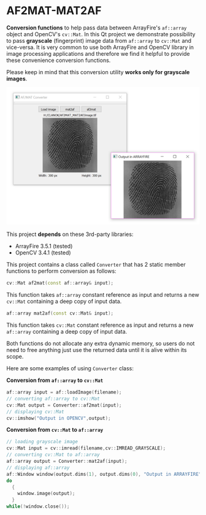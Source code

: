 # AF2MAT-MAT2AF
**Conversion functions** to help pass data between ArrayFire's `af::array` object and OpenCV's `cv::Mat`. In this Qt project we demonstrate possibility to pass **grayscale** (fingerprint) image data from `af::array` to `cv::Mat` and vice-versa. It is very common to use both ArrayFire and OpenCV library in image processing applications and therefore we find it helpful to provide these convenience conversion functions.

Please keep in mind that this conversion utility **works only for grayscale images**.

![alt text](img/app_1_0_0.png "Application's user interface")

This project **depends** on these 3rd-party libraries:
* ArrayFire 3.5.1 (tested)
* OpenCV 3.4.1 (tested)

This project contains a class called `Converter` that has 2 static member functions to perform conversion as follows:


```cpp
cv::Mat af2mat(const af::array& input);
```
This function takes `af::array` constant reference as input and returns a new `cv::Mat` containing a deep copy of input data. 


```cpp
af::array mat2af(const cv::Mat& input);
```
This function takes `cv::Mat` constant reference as input and returns a new `af::array` containing a deep copy of input data. 


Both functions do not allocate any extra dynamic memory, so users do not need to free anything just use the returned data until it is alive within its scope. 

Here are some examples of using `Converter` class:

**Conversion from `af::array` to `cv::Mat`** 

```cpp
af::array input = af::loadImage(filename);
// converting af::array to cv::Mat
cv::Mat output = Converter::af2mat(input);
// displaying cv::Mat
cv::imshow("Output in OPENCV",output);
```

**Conversion from `cv::Mat` to `af::array`** 

```cpp
// loading grayscale image
cv::Mat input = cv::imread(filename,cv::IMREAD_GRAYSCALE);
// converting cv::Mat to af::array
af::array output = Converter::mat2af(input);
// displaying af::array
af::Window window(output.dims(1), output.dims(0), "Output in ARRAYFIRE");
do
  {
    window.image(output);
  } 
while(!window.close());
```

